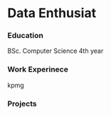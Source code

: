 # Data Enthusiat

### Education 
BSc. Computer Science 4th year

### Work Experinece 
kpmg

### Projects
